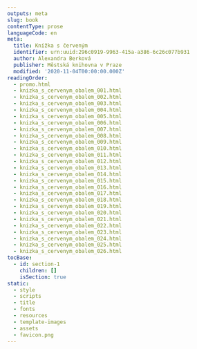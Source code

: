 ```yaml
---
outputs: meta
slug: book
contentType: prose
languageCode: en
meta:
  title: Knížka s červeným
  identifier: urn:uuid:296c0919-9963-415a-a386-6c26c077b931
  author: Alexandra Berková
  publisher: Městská knihovna v Praze
  modified: '2020-11-04T00:00:00.000Z'
readingOrder:
  - promo.html
  - knizka_s_cervenym_obalem_001.html
  - knizka_s_cervenym_obalem_002.html
  - knizka_s_cervenym_obalem_003.html
  - knizka_s_cervenym_obalem_004.html
  - knizka_s_cervenym_obalem_005.html
  - knizka_s_cervenym_obalem_006.html
  - knizka_s_cervenym_obalem_007.html
  - knizka_s_cervenym_obalem_008.html
  - knizka_s_cervenym_obalem_009.html
  - knizka_s_cervenym_obalem_010.html
  - knizka_s_cervenym_obalem_011.html
  - knizka_s_cervenym_obalem_012.html
  - knizka_s_cervenym_obalem_013.html
  - knizka_s_cervenym_obalem_014.html
  - knizka_s_cervenym_obalem_015.html
  - knizka_s_cervenym_obalem_016.html
  - knizka_s_cervenym_obalem_017.html
  - knizka_s_cervenym_obalem_018.html
  - knizka_s_cervenym_obalem_019.html
  - knizka_s_cervenym_obalem_020.html
  - knizka_s_cervenym_obalem_021.html
  - knizka_s_cervenym_obalem_022.html
  - knizka_s_cervenym_obalem_023.html
  - knizka_s_cervenym_obalem_024.html
  - knizka_s_cervenym_obalem_025.html
  - knizka_s_cervenym_obalem_026.html
tocBase:
  - id: section-1
    children: []
    isSection: true
static:
  - style
  - scripts
  - title
  - fonts
  - resources
  - template-images
  - assets
  - favicon.png
---
```

